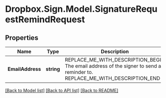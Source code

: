 # Dropbox.Sign.Model.SignatureRequestRemindRequest

## Properties

Name | Type | Description | Notes
------------ | ------------- | ------------- | -------------
**EmailAddress** | **string** | REPLACE_ME_WITH_DESCRIPTION_BEGIN The email address of the signer to send a reminder to. REPLACE_ME_WITH_DESCRIPTION_END | **Name** | **string** | REPLACE_ME_WITH_DESCRIPTION_BEGIN The name of the signer to send a reminder to. Include if two or more signers share an email address. REPLACE_ME_WITH_DESCRIPTION_END | [optional] 

[[Back to Model list]](../README.md#documentation-for-models) [[Back to API list]](../README.md#documentation-for-api-endpoints) [[Back to README]](../README.md)

